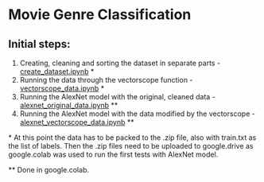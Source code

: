 # Movie Genre Classification

## Initial steps:

1. Creating, cleaning and sorting the dataset in separate parts - [create_dataset.ipynb](https://github.com/KrzysztofKleist/Movie-Genre-Classification/blob/main/create_dataset.ipynb) \*
2. Running the data through the vectorscope function - [vectorscope_data.ipynb](https://github.com/KrzysztofKleist/Movie-Genre-Classification/blob/main/vectorscope_data.ipynb) \*
3. Running the AlexNet model with the original, cleaned data - [alexnet_original_data.ipynb](https://github.com/KrzysztofKleist/Movie-Genre-Classification/blob/main/alexnet_original_data.ipynb) \*\*
4. Running the AlexNet model with the data modified by the vectorscope - [alexnet_vectorscope_data.ipynb](https://github.com/KrzysztofKleist/Movie-Genre-Classification/blob/main/alexnet_vectorscope_data.ipynb) \*\*

\* At this point the data has to be packed to the .zip file, also with train.txt as the list of labels. Then the .zip files need to be uploaded to google.drive as google.colab was used to run the first tests with AlexNet model.

\*\* Done in google.colab.
